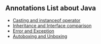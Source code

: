 ## Annotations List about Java

+ [Casting and instanceof operator](https://github.com/islanrodrigues/my-personal-annotations/blob/master/java/casting-and-instanceof.md)
+ [Inheritance and Interface comparison](https://github.com/islanrodrigues/my-personal-annotations/blob/master/java/inheritance_and_interface_comparison.md)
+ [Error and Exception](https://github.com/islanrodrigues/my-personal-annotations/blob/master/java/error-and-exception.md)
+ [Autoboxing and Unboxing](https://github.com/islanrodrigues/my-personal-annotations/blob/master/java/autoboxing-and-unboxing.md)
